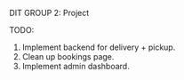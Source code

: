 DIT GROUP 2: Project

TODO: 
1. Implement backend for delivery + pickup.
2. Clean up bookings page.
3. Implement admin dashboard.
